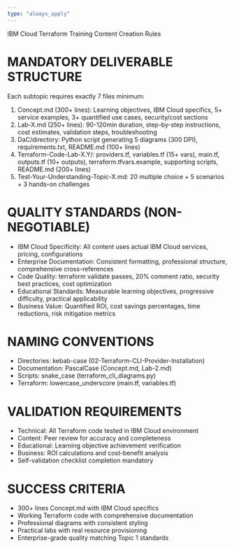 ```yaml
---
type: "always_apply"
---
```


IBM Cloud Terraform Training Content Creation Rules

# MANDATORY DELIVERABLE STRUCTURE
Each subtopic requires exactly 7 files minimum:
1. Concept.md (300+ lines): Learning objectives, IBM Cloud specifics, 5+ service examples, 3+ quantified use cases, security/cost sections
2. Lab-X.md (250+ lines): 90-120min duration, step-by-step instructions, cost estimates, validation steps, troubleshooting
3. DaC/directory: Python script generating 5 diagrams (300 DPI), requirements.txt, README.md (100+ lines)
4. Terraform-Code-Lab-X.Y/: providers.tf, variables.tf (15+ vars), main.tf, outputs.tf (10+ outputs), terraform.tfvars.example, supporting scripts, README.md (200+ lines)
5. Test-Your-Understanding-Topic-X.md: 20 multiple choice + 5 scenarios + 3 hands-on challenges

# QUALITY STANDARDS (NON-NEGOTIABLE)
- IBM Cloud Specificity: All content uses actual IBM Cloud services, pricing, configurations
- Enterprise Documentation: Consistent formatting, professional structure, comprehensive cross-references
- Code Quality: terraform validate passes, 20% comment ratio, security best practices, cost optimization
- Educational Standards: Measurable learning objectives, progressive difficulty, practical applicability
- Business Value: Quantified ROI, cost savings percentages, time reductions, risk mitigation metrics

# NAMING CONVENTIONS
- Directories: kebab-case (02-Terraform-CLI-Provider-Installation)
- Documentation: PascalCase (Concept.md, Lab-2.md)
- Scripts: snake_case (terraform_cli_diagrams.py)
- Terraform: lowercase_underscore (main.tf, variables.tf)

# VALIDATION REQUIREMENTS
- Technical: All Terraform code tested in IBM Cloud environment
- Content: Peer review for accuracy and completeness
- Educational: Learning objective achievement verification
- Business: ROI calculations and cost-benefit analysis
- Self-validation checklist completion mandatory

# SUCCESS CRITERIA
- 300+ lines Concept.md with IBM Cloud specifics
- Working Terraform code with comprehensive documentation
- Professional diagrams with consistent styling
- Practical labs with real resource provisioning
- Enterprise-grade quality matching Topic 1 standards